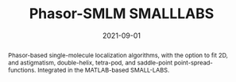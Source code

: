 ---
title: 'Phasor-SMLM SMALLLABS'
collection: software
date: 2021-09-01
doi: '10.1016/j.ymeth.2020.07.010'
github: 'https://github.com/HohlbeinLab/SMALL-LABS-pSMLM'
installation_instructions: 'Download the entire folder. Change the working directory in Matlab to this folder and open GUI_main.m to open the GUI. See the Quick start guide GUI.pdf for a quick-start guide.'
abstract: 'Phasor-based single-molecule localization algorithms, with the option to fit 2D, and astigmatism, double-helix, tetra-pod, and saddle-point point-spread-functions. Integrated in the MATLAB-based SMALL-LABS.'
papercite: 'Martens, et al., "Integrating engineered point spread functions into the phasor-based single-molecule localization microscopy framework" (2021), Methods'
---